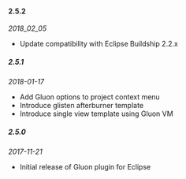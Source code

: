 #### 2.5.2
_2018_02_05_
* Update compatibility with Eclipse Buildship 2.2.x

##### 2.5.1
_2018-01-17_
* Add Gluon options to project context menu
* Introduce glisten afterburner template
* Introduce single view template using Gluon VM

##### 2.5.0
_2017-11-21_
* Initial release of Gluon plugin for Eclipse